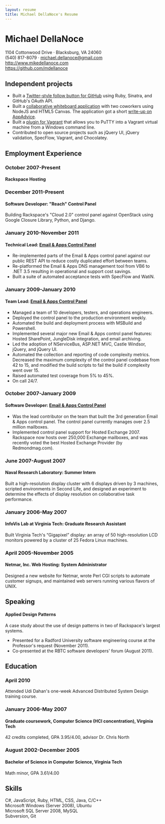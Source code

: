 ```yaml
---
layout: resume
title: Michael DellaNoce's Resume
---
```


<div id="header">
  <h1>Michael DellaNoce</h1>
  <div>1104 Cottonwood Drive &middot; Blacksburg, VA 24060</div>
  <div>(540) 817-8079 &middot; <a href="mailto:michael.dellanoce@gmail.com">michael.dellanoce@gmail.com</a></div>
  <div><a href="http://www.mikedellanoce.com">http://www.mikedellanoce.com</a></div>
  <div><a href="https://github.com/mdellanoce">https://github.com/mdellanoce</a></div>
</div>

## Independent projects

* Built a [Twitter-style follow button for GitHub](http://octophile.com) using Ruby, Sinatra, and GitHub's OAuth API.
* Built a [collaborative whiteboard application](http://sketchwith.us) with two coworkers using NodeJS and HTML5 Canvas. The application got a short [write-up on AppAdvice](http://appadvice.com/appnn/2011/12/web-app-sketchwith-us-paints-with-friends-html).
* Built a [plugin for Vagrant](http://rubygems.org/gems/vagrant-putty) that allows you to PuTTY into a Vagrant virtual machine from a Windows command line.
* Contributed to open source projects such as jQuery UI, jQuery validation, SpecFlow, Vagrant, and Chocolatey.

## Employment Experience
### October 2007-Present
#### Rackspace Hosting

### December 2011-Present
#### Software Developer: "Reach" Control Panel

Building Rackspace's "Cloud 2.0" control panel against OpenStack using Google Closure Library, Python, and Django.

### January 2010-November 2011
#### Technical Lead: [Email &amp; Apps Control Panel](https://cp.rackspace.com)

* Re-implemented parts of the Email &amp; Apps control panel against our public REST API to reduce costly duplicated effort between teams.
* Re-platformed the Email &amp; Apps DNS management tool from VB6 to .NET 3.5 resulting in operational and support cost savings.
* Built a suite of automated acceptance tests with SpecFlow and WatiN.

### January 2009-January 2010
#### Team Lead: [Email &amp; Apps Control Panel](https://cp.rackspace.com)

* Managed a team of 10 developers, testers, and operations engineers.
* Deployed the control panel to the production environment weekly.
* Automated the build and deployment process with MSBuild and Powershell.
* Implemented several major new Email &amp; Apps control panel features: Hosted SharePoint, JungleDisk integration, and email archiving.
* Led the adoption of NServiceBus, ASP.NET MVC, Castle Windsor, jQuery, and jQuery UI.
* Automated the collection and reporting of code complexity metrics. Decreased the maximum complexity of the control panel codebase from 42 to 15, and modified the build scripts to fail the build if complexity went over 15.
* Raised automated test coverage from 5% to 45%.
* On call 24/7.

### October 2007-January 2009
#### Software Developer: [Email &amp; Apps Control Panel](https://cp.rackspace.com)

* Was the lead contributor on the team that built the 3rd generation Email &amp; Apps control panel. The control panel currently manages over 2.5 million mailboxes.
* Implemented control panel support for Hosted Exchange 2007. Rackspace now hosts over 250,000 Exchange mailboxes, and was recently voted the best Hosted Exchange Provider (by Redmondmag.com).
 
### June 2007-August 2007
#### Naval Research Laboratory: Summer Intern
Built a high-resolution display cluster with 6 displays driven by 3 machines, scripted environments in Second Life, and designed an experiment to determine the effects of display resolution on collaborative task performance.
 
### January 2006-May 2007
#### InfoVis Lab at Virginia Tech: Graduate Research Assistant
Built Virginia Tech's &ldquo;Gigapixel&rdquo; display: an array of 50 high-resolution LCD monitors powered by a cluster of 25 Fedora Linux machines.

### April 2005-November 2005
#### Netmar, Inc. Web Hosting: System Administrator
Designed a new website for Netmar, wrote Perl CGI scripts to automate customer signups, and maintained web servers running various flavors of UNIX.

## Speaking
#### Applied Design Patterns

A case study about the use of design patterns in two of Rackspace's largest systems.

* Presented for a Radford University software engineering course at the Professor's request (November 2011).
* Co-presented at the RBTC software developers' forum (August 2011).

## Education
### April 2010
Attended Udi Dahan's one-week Advanced Distributed System Design training course.

### January 2006-May 2007
#### Graduate coursework, Computer Science (HCI concentration), Virginia Tech
42 credits completed, GPA 3.95/4.00, advisor Dr. Chris North

### August 2002-December 2005
#### Bachelor of Science in Computer Science, Virginia Tech
Math minor, GPA 3.61/4.00

## Skills
C#, JavaScript, Ruby, HTML, CSS, Java, C/C++  
Microsoft Windows (Server 2008), Ubuntu  
Microsoft SQL Server 2008, MySQL  
Subversion, Git  
